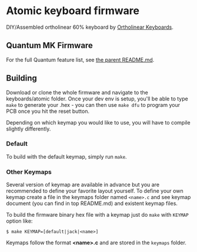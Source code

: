 Atomic keyboard firmware
======================
DIY/Assembled ortholinear 60% keyboard by [Ortholinear Keyboards](http://ortholinearkeyboards.com).

## Quantum MK Firmware

For the full Quantum feature list, see [the parent README.md](/README.md).

## Building

Download or clone the whole firmware and navigate to the keyboards/atomic folder. Once your dev env is setup, you'll be able to type `make` to generate your .hex - you can then use `make dfu` to program your PCB once you hit the reset button. 

Depending on which keymap you would like to use, you will have to compile slightly differently.

### Default
To build with the default keymap, simply run `make`.

### Other Keymaps
Several version of keymap are available in advance but you are recommended to define your favorite layout yourself. To define your own keymap create a file in the keymaps folder named `<name>.c` and see keymap document (you can find in top README.md) and existent keymap files.

To build the firmware binary hex file with a keymap just do `make` with `KEYMAP` option like:
```
$ make KEYMAP=[default|jack|<name>]
```
Keymaps follow the format **__\<name\>.c__** and are stored in the `keymaps` folder.
